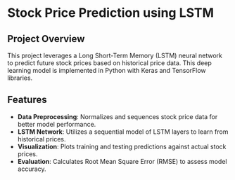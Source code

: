 # Stock Price Prediction using LSTM

## Project Overview
This project leverages a Long Short-Term Memory (LSTM) neural network to predict future stock prices based on historical price data. This deep learning model is implemented in Python with Keras and TensorFlow libraries.

## Features
- **Data Preprocessing**: Normalizes and sequences stock price data for better model performance.
- **LSTM Network**: Utilizes a sequential model of LSTM layers to learn from historical prices.
- **Visualization**: Plots training and testing predictions against actual stock prices.
- **Evaluation**: Calculates Root Mean Square Error (RMSE) to assess model accuracy.

